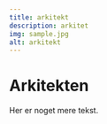 ```yaml
---
title: arkitekt
description: arkitet
img: sample.jpg
alt: arkitekt
---
```


# Arkitekten

Her er noget mere tekst.
